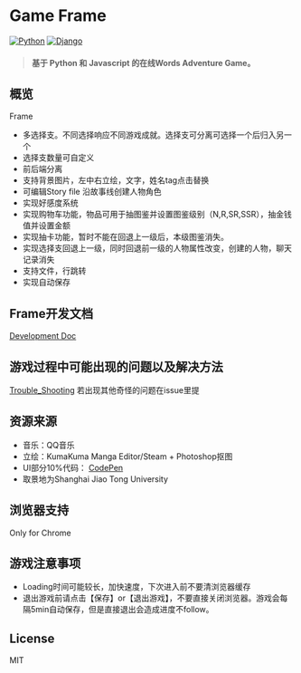 # Game Frame

[![Python](https://img.shields.io/badge/python-3.6.2-blue.svg?style=flat-square)](https://www.python.org/downloads/release/python-362/)
[![Django](https://img.shields.io/badge/django-2.2.1-blue.svg?style=flat-square)](https://www.djangoproject.com/)

> #### 基于 Python 和 Javascript 的在线Words Adventure Game。 

## 概览
Frame
+ 多选择支。不同选择响应不同游戏成就。选择支可分离可选择一个后归入另一个
+ 选择支数量可自定义
+ 前后端分离
+ 支持背景图片，左中右立绘，文字，姓名tag点击替换
+ 可编辑Story file 沿故事线创建人物角色
+ 实现好感度系统
+ 实现购物车功能，物品可用于抽图鉴并设置图鉴级别（N,R,SR,SSR），抽金钱值并设置金额
+ 实现抽卡功能，暂时不能在回退上一级后，本级图鉴消失。
+ 实现选择支回退上一级，同时回退前一级的人物属性改变，创建的人物，聊天记录消失
+ 支持文件，行跳转
+ 实现自动保存


## Frame开发文档
[Development Doc](https://github.com/PPER/lalaland/wiki/Development-Doc)

## 游戏过程中可能出现的问题以及解决方法
[Trouble_Shooting](https://github.com/PPER/lalaland/wiki/Trouble-Shooting)
若出现其他奇怪的问题在issue里提


## 资源来源
+ 音乐：QQ音乐
+ 立绘：KumaKuma Manga Editor/Steam + Photoshop抠图
+ UI部分10%代码： [CodePen](https://codepen.io/search/pens?q=pop-up&page=4&order=popularity&depth=everything)
+ 取景地为Shanghai Jiao Tong University

## 浏览器支持
Only for Chrome

## 游戏注意事项
+ Loading时间可能较长，加快速度，下次进入前不要清浏览器缓存
+ 退出游戏前请点击【保存】or【退出游戏】，不要直接关闭浏览器。游戏会每隔5min自动保存，但是直接退出会造成进度不follow。

## License
MIT